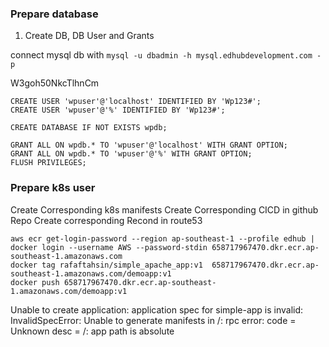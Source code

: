 ### Prepare database


1. Create DB, DB User and Grants

connect mysql db with `mysql -u dbadmin -h mysql.edhubdevelopment.com -p`

W3goh50NkcTlhnCm

```
CREATE USER 'wpuser'@'localhost' IDENTIFIED BY 'Wp123#';
CREATE USER 'wpuser'@'%' IDENTIFIED BY 'Wp123#';
    
CREATE DATABASE IF NOT EXISTS wpdb;
    
GRANT ALL ON wpdb.* TO 'wpuser'@'localhost' WITH GRANT OPTION;
GRANT ALL ON wpdb.* TO 'wpuser'@'%' WITH GRANT OPTION;
FLUSH PRIVILEGES;
```

### Prepare k8s user

Create Corresponding k8s manifests
Create Corresponding CICD in github Repo
Create corresponding Recond in route53

```
aws ecr get-login-password --region ap-southeast-1 --profile edhub | docker login --username AWS --password-stdin 658717967470.dkr.ecr.ap-southeast-1.amazonaws.com
docker tag rafaftahsin/simple_apache_app:v1  658717967470.dkr.ecr.ap-southeast-1.amazonaws.com/demoapp:v1
docker push 658717967470.dkr.ecr.ap-southeast-1.amazonaws.com/demoapp:v1
```

Unable to create application: application spec for simple-app is invalid: InvalidSpecError: Unable to generate manifests in /: rpc error: code = Unknown desc = /: app path is absolute

